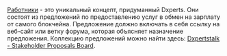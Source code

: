 [Работники](introduction/benefactors) - это уникальный концепт, придуманный Dxperts. Они состоят из предложений по предоставлению услуг в обмен на зарплату от самого блокчейна. Предложение должно включать в себя ссылку на веб-сайт или ветку форума, которая объясняет назначение предложения. Коллекцию предложений можно найти здесь: [Dxpertstalk - Stakeholder Proposals Board](https://dxpertscommunity.com).